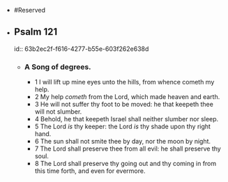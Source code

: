 - #Reserved
- ## Psalm 121
  id:: 63b2ec2f-f616-4277-b55e-603f262e638d
	- ### A Song of degrees.
		- 1 I will lift up mine eyes unto the hills,
		  from whence cometh my help.
		- 2 My help *cometh* from the Lord,
		  which made heaven and earth.
		- 3 He will not suffer thy foot to be moved:
		  he that keepeth thee will not slumber.
		- 4 Behold, he that keepeth Israel
		  shall neither slumber nor sleep.
		- 5 The Lord *is* thy keeper:
		  the Lord *is* thy shade upon thy right hand.
		- 6 The sun shall not smite thee by day,
		  nor the moon by night.
		- 7 The Lord shall preserve thee from all evil:
		  he shall preserve thy soul.
		- 8 The Lord shall preserve thy going out and thy coming in
		  from this time forth, and even for evermore.
